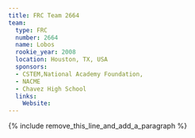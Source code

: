```yaml
---
title: FRC Team 2664
team:
  type: FRC
  number: 2664
  name: Lobos
  rookie_year: 2008
  location: Houston, TX, USA
  sponsors:
  - CSTEM,National Academy Foundation,
  - NACME
  - Chavez High School
  links:
    Website:
---
```


{% include remove_this_line_and_add_a_paragraph %}